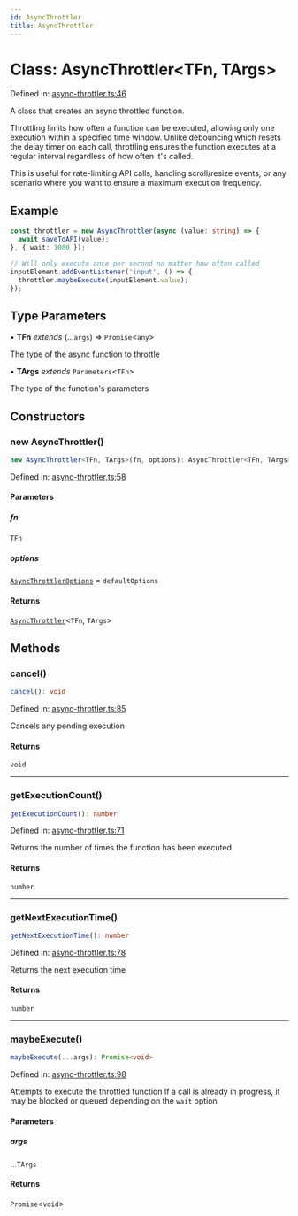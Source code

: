 ```yaml
---
id: AsyncThrottler
title: AsyncThrottler
---
```


<!-- DO NOT EDIT: this page is autogenerated from the type comments -->

# Class: AsyncThrottler\<TFn, TArgs\>

Defined in: [async-throttler.ts:46](https://github.com/TanStack/bouncer/blob/main/packages/pacer/src/async-throttler.ts#L46)

A class that creates an async throttled function.

Throttling limits how often a function can be executed, allowing only one execution within a specified time window.
Unlike debouncing which resets the delay timer on each call, throttling ensures the function executes at a
regular interval regardless of how often it's called.

This is useful for rate-limiting API calls, handling scroll/resize events, or any scenario where you want to
ensure a maximum execution frequency.

## Example

```ts
const throttler = new AsyncThrottler(async (value: string) => {
  await saveToAPI(value);
}, { wait: 1000 });

// Will only execute once per second no matter how often called
inputElement.addEventListener('input', () => {
  throttler.maybeExecute(inputElement.value);
});
```

## Type Parameters

• **TFn** *extends* (...`args`) => `Promise`\<`any`\>

The type of the async function to throttle

• **TArgs** *extends* `Parameters`\<`TFn`\>

The type of the function's parameters

## Constructors

### new AsyncThrottler()

```ts
new AsyncThrottler<TFn, TArgs>(fn, options): AsyncThrottler<TFn, TArgs>
```

Defined in: [async-throttler.ts:58](https://github.com/TanStack/bouncer/blob/main/packages/pacer/src/async-throttler.ts#L58)

#### Parameters

##### fn

`TFn`

##### options

[`AsyncThrottlerOptions`](../interfaces/asyncthrottleroptions.md) = `defaultOptions`

#### Returns

[`AsyncThrottler`](asyncthrottler.md)\<`TFn`, `TArgs`\>

## Methods

### cancel()

```ts
cancel(): void
```

Defined in: [async-throttler.ts:85](https://github.com/TanStack/bouncer/blob/main/packages/pacer/src/async-throttler.ts#L85)

Cancels any pending execution

#### Returns

`void`

***

### getExecutionCount()

```ts
getExecutionCount(): number
```

Defined in: [async-throttler.ts:71](https://github.com/TanStack/bouncer/blob/main/packages/pacer/src/async-throttler.ts#L71)

Returns the number of times the function has been executed

#### Returns

`number`

***

### getNextExecutionTime()

```ts
getNextExecutionTime(): number
```

Defined in: [async-throttler.ts:78](https://github.com/TanStack/bouncer/blob/main/packages/pacer/src/async-throttler.ts#L78)

Returns the next execution time

#### Returns

`number`

***

### maybeExecute()

```ts
maybeExecute(...args): Promise<void>
```

Defined in: [async-throttler.ts:98](https://github.com/TanStack/bouncer/blob/main/packages/pacer/src/async-throttler.ts#L98)

Attempts to execute the throttled function
If a call is already in progress, it may be blocked or queued depending on the `wait` option

#### Parameters

##### args

...`TArgs`

#### Returns

`Promise`\<`void`\>
